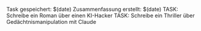 Task gespeichert: $(date)
Zusammenfassung erstellt: $(date)
TASK: Schreibe ein Roman über einen KI-Hacker
TASK: Schreibe ein Thriller über Gedächtnismanipulation mit Claude
